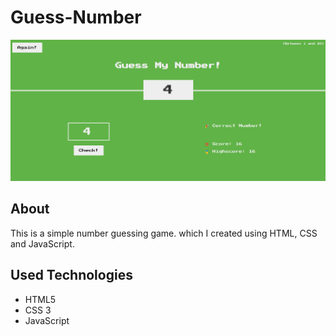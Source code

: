 # Guess-Number

![This is an image](https://github.com/shadmanAh/Guess-Number/blob/main/guess.png)

## About
This is a simple number guessing game. which I created using HTML, CSS and JavaScript.

## Used Technologies
- HTML5
- CSS 3
- JavaScript

